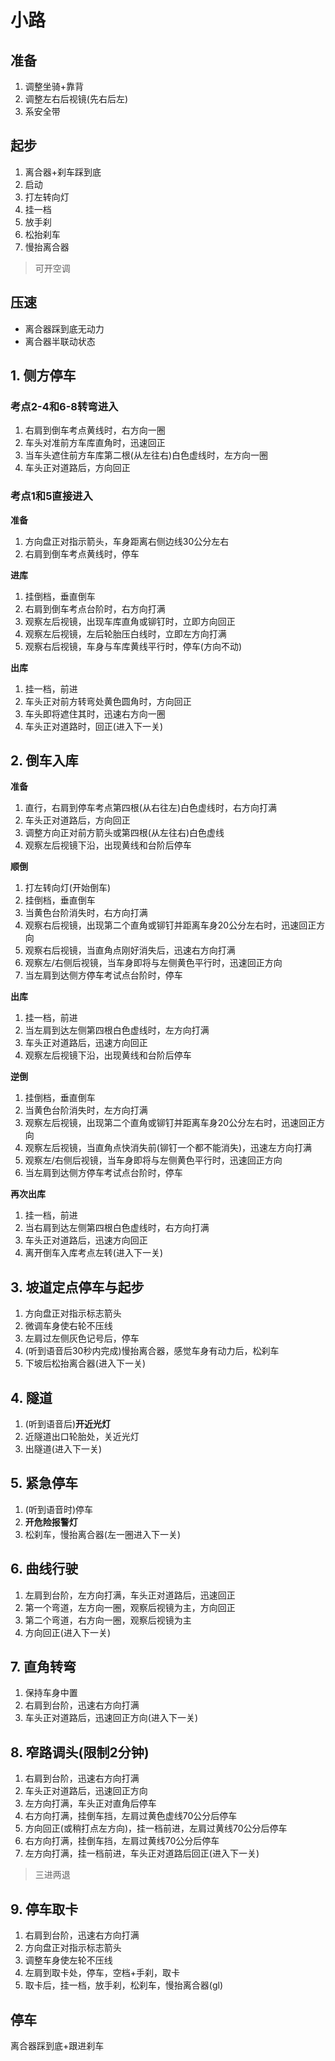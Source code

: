 # 小路

## 准备

1. 调整坐骑+靠背
2. 调整左右后视镜(先右后左)
3. 系安全带

## 起步

1. 离合器+刹车踩到底
2. 启动
3. 打左转向灯
4. 挂一档
5. 放手刹
6. 松抬刹车
7. 慢抬离合器

> 可开空调

## 压速

- 离合器踩到底无动力
- 离合器半联动状态

## 1. 侧方停车

### 考点2-4和6-8转弯进入

1. 右肩到倒车考点黄线时，右方向一圈
2. 车头对准前方车库直角时，迅速回正
3. 当车头遮住前方车库第二根(从左往右)白色虚线时，左方向一圈
4. 车头正对道路后，方向回正

### 考点1和5直接进入

__准备__

1. 方向盘正对指示箭头，车身距离右侧边线30公分左右
2. 右肩到倒车考点黄线时，停车

__进库__

1. 挂倒档，垂直倒车
2. 右肩到倒车考点台阶时，右方向打满
3. 观察左后视镜，出现车库直角或铆钉时，立即方向回正
4. 观察左后视镜，左后轮胎压白线时，立即左方向打满
5. 观察右后视镜，车身与车库黄线平行时，停车(方向不动)

__出库__

1. 挂一档，前进
2. 车头正对前方转弯处黄色圆角时，方向回正
3. 车头即将遮住其时，迅速右方向一圈
4. 车头正对道路时，回正(进入下一关)

## 2. 倒车入库

__准备__

1. 直行，右肩到停车考点第四根(从右往左)白色虚线时，右方向打满
2. 车头正对道路后，方向回正
3. 调整方向正对前方箭头或第四根(从左往右)白色虚线
4. 观察左后视镜下沿，出现黄线和台阶后停车

__顺倒__

1. 打左转向灯(开始倒车)
2. 挂倒档，垂直倒车
3. 当黄色台阶消失时，右方向打满
4. 观察右后视镜，出现第二个直角或铆钉并距离车身20公分左右时，迅速回正方向
5. 观察右后视镜，当直角点刚好消失后，迅速右方向打满
6. 观察左/右侧后视镜，当车身即将与左侧黄色平行时，迅速回正方向
7. 当左肩到达侧方停车考试点台阶时，停车

__出库__

1. 挂一档，前进
2. 当左肩到达左侧第四根白色虚线时，左方向打满
3. 车头正对道路后，迅速方向回正
4. 观察左后视镜下沿，出现黄线和台阶后停车

__逆倒__

1. 挂倒档，垂直倒车
2. 当黄色台阶消失时，左方向打满
3. 观察左后视镜，出现第二个直角或铆钉并距离车身20公分左右时，迅速回正方向
4. 观察左后视镜，当直角点快消失前(铆钉一个都不能消失)，迅速左方向打满
5. 观察左/右侧后视镜，当车身即将与左侧黄色平行时，迅速回正方向
7. 当左肩到达侧方停车考试点台阶时，停车

__再次出库__

1. 挂一档，前进
2. 当右肩到达左侧第四根白色虚线时，右方向打满
3. 车头正对道路后，迅速方向回正
4. 离开倒车入库考点左转(进入下一关)

## 3. 坡道定点停车与起步

1. 方向盘正对指示标志箭头
2. 微调车身使右轮不压线
3. 左肩过左侧灰色记号后，停车
4. (听到语音后30秒内完成)慢抬离合器，感觉车身有动力后，松刹车
5. 下坡后松抬离合器(进入下一关)

## 4. 隧道

1. (听到语音后)__开近光灯__
2. 近隧道出口轮胎处，关近光灯
3. 出隧道(进入下一关)

## 5. 紧急停车

1. (听到语音时)停车
2. __开危险报警灯__
3. 松刹车，慢抬离合器(左一圈进入下一关)

## 6. 曲线行驶

1. 左肩到台阶，左方向打满，车头正对道路后，迅速回正
2. 第一个弯道，左方向一圈，观察后视镜为主，方向回正
3. 第二个弯道，右方向一圈，观察后视镜为主
4. 方向回正(进入下一关)

## 7. 直角转弯

1. 保持车身中置
2. 右肩到台阶，迅速右方向打满
3. 车头正对道路后，迅速回正方向(进入下一关)

## 8. 窄路调头(限制2分钟)

1. 右肩到台阶，迅速右方向打满
2. 车头正对道路后，迅速回正方向
3. 左方向打满，车头正对直角后停车
4. 右方向打满，挂倒车挡，左肩过黄色虚线70公分后停车
5. 方向回正(或稍打点左方向)，挂一档前进，左肩过黄线70公分后停车
6. 右方向打满，挂倒车挡，左肩过黄线70公分后停车
7. 左方向打满，挂一档前进，车头正对道路后回正(进入下一关)

> 三进两退

## 9. 停车取卡

1. 右肩到台阶，迅速右方向打满
2. 方向盘正对指示标志箭头
3. 调整车身使左轮不压线
4. 左肩到取卡处，停车，空档+手刹，取卡
5. 取卡后，挂一档，放手刹，松刹车，慢抬离合器(gl)

## 停车

离合器踩到底+跟进刹车
